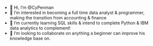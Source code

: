 - 👋 Hi, I’m @CyPenman
- 👀 I’m interested in becoming a full time data analyst & programmer, making the transition from accounting & finance
- 🌱 I’m currently learning SQL skills & intend to complete Python & IBM data analytics to complement!
- 💞️ I’m looking to collaborate on anything a beginner can improve his knowledge base on. 


<!---
CyPenman/CyPenman is a ✨ special ✨ repository because its `README.md` (this file) appears on your GitHub profile.
You can click the Preview link to take a look at your changes.
--->
